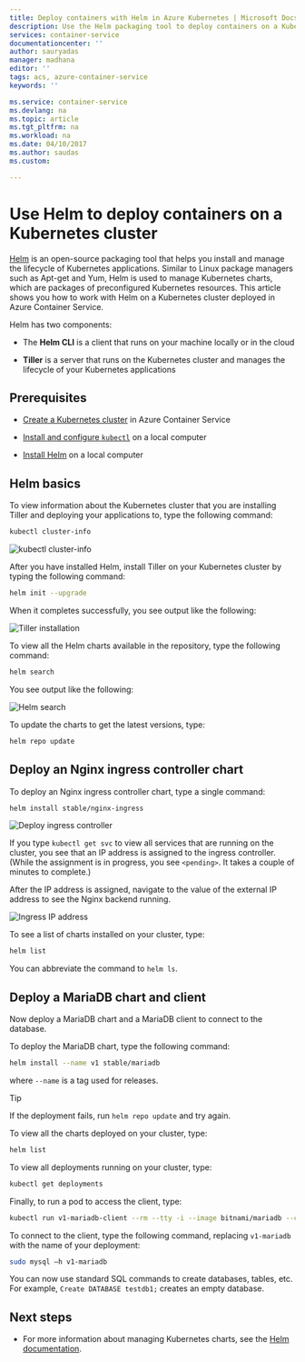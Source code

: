 ```yaml
---
title: Deploy containers with Helm in Azure Kubernetes | Microsoft Docs
description: Use the Helm packaging tool to deploy containers on a Kubernetes cluster in Azure Container Service 
services: container-service
documentationcenter: ''
author: sauryadas
manager: madhana
editor: ''
tags: acs, azure-container-service
keywords: ''

ms.service: container-service
ms.devlang: na
ms.topic: article
ms.tgt_pltfrm: na
ms.workload: na
ms.date: 04/10/2017
ms.author: saudas
ms.custom: 

---
```

# Use Helm to deploy containers on a Kubernetes cluster 

[Helm](https://github.com/kubernetes/helm/) is an open-source packaging tool that helps you install and manage the lifecycle of Kubernetes applications. Similar to Linux package managers such as Apt-get and Yum, Helm is used to manage Kubernetes charts, which are packages of preconfigured Kubernetes resources. This article shows you how to work with Helm on a Kubernetes cluster deployed in Azure Container Service.

Helm has two components: 
* The **Helm CLI** is a client that runs on your machine locally or in the cloud  

* **Tiller** is a server that runs on the Kubernetes cluster and manages the lifecycle of your Kubernetes applications 
 
## Prerequisites

* [Create a Kubernetes cluster](../container-service-kubernetes-walkthrough.md) in Azure Container Service

* [Install and configure `kubectl`](../container-service-connect.md) on a local computer

* [Install Helm](https://github.com/kubernetes/helm/blob/master/docs/install.md) on a local computer

## Helm basics 

To view information about the Kubernetes cluster that you are installing Tiller and deploying your applications to, type the following command:

```bash
kubectl cluster-info 
```
![kubectl cluster-info](./media/container-service-kubernetes-helm/clusterinfo.png)
 
After you have installed Helm, install Tiller on your Kubernetes cluster by typing the following command:

```bash
helm init --upgrade
```
When it completes successfully, you see output like the following:

![Tiller installation](./media/container-service-kubernetes-helm/tiller-install.png)
 
 
 
 
To view all the Helm charts available in the repository, type the following command:

```bash 
helm search 
```

You see output like the following:

![Helm search](./media/container-service-kubernetes-helm/helm-search.png)
 
To update the charts to get the latest versions, type:

```bash 
helm repo update 
```
## Deploy an Nginx ingress controller chart 
 
To deploy an Nginx ingress controller chart, type a single command:

```bash
helm install stable/nginx-ingress 
```
![Deploy ingress controller](./media/container-service-kubernetes-helm/nginx-ingress.png)

If you type `kubectl get svc` to view all services that are running on the cluster, you see that an IP address is assigned to the ingress controller. (While the assignment is in progress, you see `<pending>`. It takes a couple of minutes to complete.) 

After the IP address is assigned, navigate to the value of the external IP address to see the Nginx backend running. 
 
![Ingress IP address](./media/container-service-kubernetes-helm/ingress-ip-address.png)


To see a list of charts installed on your cluster, type:

```bash
helm list 
```

You can abbreviate the command to `helm ls`.
 
 
 
 
## Deploy a MariaDB chart and client

Now deploy a MariaDB chart and a MariaDB client to connect to the database.

To deploy the MariaDB chart, type the following command:

```bash
helm install --name v1 stable/mariadb
```

where `--name` is a tag used for releases.

> [!TIP]
> If the deployment fails, run `helm repo update` and try again.
>
 
 
To view all the charts deployed on your cluster, type:

```bash 
helm list
```
 
To view all deployments running on your cluster, type:

```bash
kubectl get deployments 
``` 
 
 
Finally, to run a pod to access the client, type:

```bash
kubectl run v1-mariadb-client --rm --tty -i --image bitnami/mariadb --command -- bash  
``` 
 
 
To connect to the client, type the following command, replacing `v1-mariadb` with the name of your deployment:

```bash
sudo mysql –h v1-mariadb
```
 
 
You can now use standard SQL commands to create databases, tables, etc. For example, `Create DATABASE testdb1;` creates an empty database. 
 
 
 
## Next steps

* For more information about managing Kubernetes charts, see the [Helm documentation](https://github.com/kubernetes/helm/blob/master/docs/index.md). 

